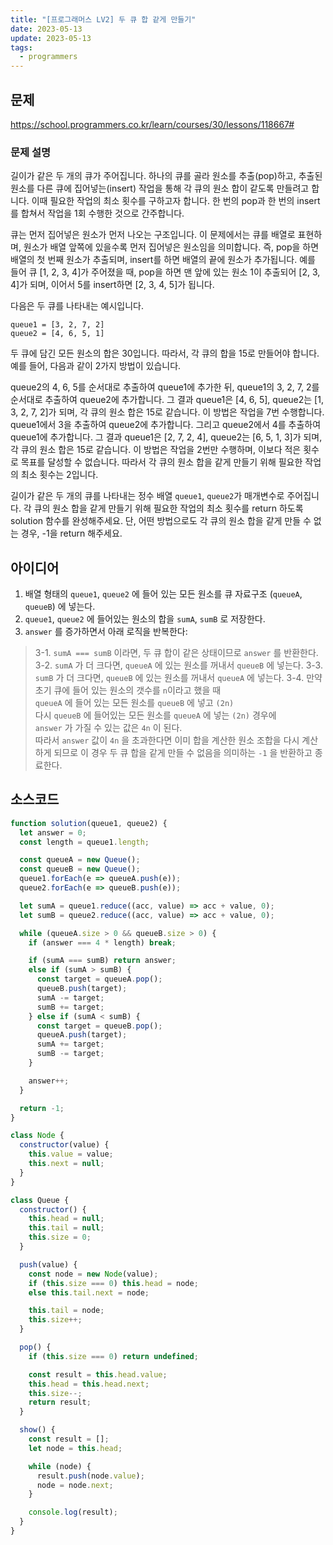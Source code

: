```yaml
---
title: "[프로그래머스 LV2] 두 큐 합 같게 만들기"
date: 2023-05-13
update: 2023-05-13
tags:
  - programmers
---
```


## 문제
https://school.programmers.co.kr/learn/courses/30/lessons/118667#

### 문제 설명
길이가 같은 두 개의 큐가 주어집니다. 하나의 큐를 골라 원소를 추출(pop)하고, 추출된 원소를 다른 큐에 집어넣는(insert) 작업을 통해 각 큐의 원소 합이 같도록 만들려고 합니다. 이때 필요한 작업의 최소 횟수를 구하고자 합니다. 한 번의 pop과 한 번의 insert를 합쳐서 작업을 1회 수행한 것으로 간주합니다.

큐는 먼저 집어넣은 원소가 먼저 나오는 구조입니다. 이 문제에서는 큐를 배열로 표현하며, 원소가 배열 앞쪽에 있을수록 먼저 집어넣은 원소임을 의미합니다. 즉, pop을 하면 배열의 첫 번째 원소가 추출되며, insert를 하면 배열의 끝에 원소가 추가됩니다. 예를 들어 큐 [1, 2, 3, 4]가 주어졌을 때, pop을 하면 맨 앞에 있는 원소 1이 추출되어 [2, 3, 4]가 되며, 이어서 5를 insert하면 [2, 3, 4, 5]가 됩니다.

다음은 두 큐를 나타내는 예시입니다.

```
queue1 = [3, 2, 7, 2]
queue2 = [4, 6, 5, 1]
```

두 큐에 담긴 모든 원소의 합은 30입니다. 따라서, 각 큐의 합을 15로 만들어야 합니다. 예를 들어, 다음과 같이 2가지 방법이 있습니다.

queue2의 4, 6, 5를 순서대로 추출하여 queue1에 추가한 뒤, queue1의 3, 2, 7, 2를 순서대로 추출하여 queue2에 추가합니다. 그 결과 queue1은 [4, 6, 5], queue2는 [1, 3, 2, 7, 2]가 되며, 각 큐의 원소 합은 15로 같습니다. 이 방법은 작업을 7번 수행합니다.
queue1에서 3을 추출하여 queue2에 추가합니다. 그리고 queue2에서 4를 추출하여 queue1에 추가합니다. 그 결과 queue1은 [2, 7, 2, 4], queue2는 [6, 5, 1, 3]가 되며, 각 큐의 원소 합은 15로 같습니다. 이 방법은 작업을 2번만 수행하며, 이보다 적은 횟수로 목표를 달성할 수 없습니다.
따라서 각 큐의 원소 합을 같게 만들기 위해 필요한 작업의 최소 횟수는 2입니다.

길이가 같은 두 개의 큐를 나타내는 정수 배열 `queue1`, `queue2`가 매개변수로 주어집니다. 각 큐의 원소 합을 같게 만들기 위해 필요한 작업의 최소 횟수를 return 하도록 solution 함수를 완성해주세요. 단, 어떤 방법으로도 각 큐의 원소 합을 같게 만들 수 없는 경우, -1을 return 해주세요.

## 아이디어
1. 배열 형태의 `queue1`, `queue2` 에 들어 있는 모든 원소를 큐 자료구조 (`queueA`, `queueB`) 에 넣는다.
2. `queue1`, `queue2` 에 들어있는 원소의 합을 `sumA`, `sumB` 로 저장한다.
3. `answer` 를 증가하면서 아래 로직을 반복한다:
> 3-1. `sumA === sumB` 이라면, 두 큐 합이 같은 상태이므로 `answer` 를 반환한다.
> 3-2. `sumA` 가 더 크다면, `queueA` 에 있는 원소를 꺼내서 `queueB` 에 넣는다.
> 3-3. `sumB` 가 더 크다면, `queueB` 에 있는 원소를 꺼내서 `queueA` 에 넣는다.
> 3-4. 만약 초기 큐에 들어 있는 원소의 갯수를 `n`이라고 했을 때  
`queueA` 에 들어 있는 모든 원소를 `queueB` 에 넣고 `(2n)`  
다시 `queueB` 에 들어있는 모든 원소를 `queueA` 에 넣는 `(2n)` 경우에  
`answer` 가 가질 수 있는 값은 `4n` 이 된다.  
따라서 `answer` 값이 `4n` 을 초과한다면 이미 합을 계산한 원소 조합을 다시 계산하게 되므로 이 경우 두 큐 합을 같게 만들 수 없음을 의미하는 `-1` 을 반환하고 종료한다.


## 소스코드
```js
function solution(queue1, queue2) {
  let answer = 0;
  const length = queue1.length;

  const queueA = new Queue();
  const queueB = new Queue();
  queue1.forEach(e => queueA.push(e));
  queue2.forEach(e => queueB.push(e));

  let sumA = queue1.reduce((acc, value) => acc + value, 0);
  let sumB = queue2.reduce((acc, value) => acc + value, 0);

  while (queueA.size > 0 && queueB.size > 0) {
    if (answer === 4 * length) break;

    if (sumA === sumB) return answer;
    else if (sumA > sumB) {
      const target = queueA.pop();
      queueB.push(target);
      sumA -= target;
      sumB += target;
    } else if (sumA < sumB) {
      const target = queueB.pop();
      queueA.push(target);
      sumA += target;
      sumB -= target;
    }

    answer++;
  }

  return -1;
}

class Node {
  constructor(value) {
    this.value = value;
    this.next = null;
  }
}

class Queue {
  constructor() {
    this.head = null;
    this.tail = null;
    this.size = 0;
  }

  push(value) {
    const node = new Node(value);
    if (this.size === 0) this.head = node;
    else this.tail.next = node;

    this.tail = node;
    this.size++;
  }

  pop() {
    if (this.size === 0) return undefined;

    const result = this.head.value;
    this.head = this.head.next;
    this.size--;
    return result;
  }

  show() {
    const result = [];
    let node = this.head;

    while (node) {
      result.push(node.value);
      node = node.next;
    }

    console.log(result);
  }
}
```